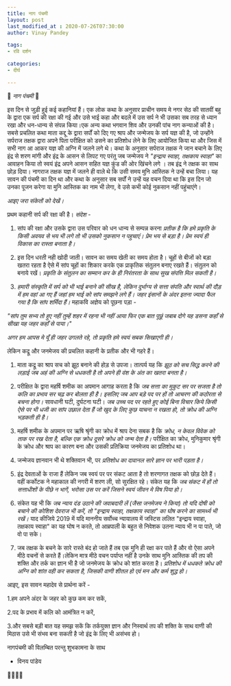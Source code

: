 ```yaml
---
title: नाग पंचमी
layout: post
last_modified_at : 2020-07-26T07:30:00
author: Vinay Pandey

tags:
- रवि दर्शन

categories:
- दीर्घ

---
```


🙏 *नाग पंचमी* 🙏

इस दिन से जुड़ी हुई कई कहानियां हैं। एक लोक कथा के अनुसार प्राचीन समय मे नगर सेठ की सातवीं बहु के द्वारा एक सर्प की रक्षा की गई और उसे भाई कहा और बदले में उस सर्प ने भी  उसका सब तरह से ध्यान रखा और धन-धान्य से संपन्न किया।एक अन्य कथा भगवान शिव और उनकी पांच नाग कन्याओं की है। सबसे प्रचलित कथा माता कद्दू के द्वारा सर्पों को दिए गए श्राप और  जन्मेजय के सर्प यज्ञ की है, जो उन्होंने सर्पराज तक्षक द्वारा अपने पिता परीक्षित को डसने का प्रतिशोध लेने के लिए आयोजित किया था और जिस में सभी नाग आ आकर यज्ञ की अग्नि में जलने लगे थे। कथा के अनुसार सर्पराज तक्षक ने जान बचाने के लिए इंद्र से शरण मांगी और इंद्र के आसन से लिपट गए परंतु जब जन्मेजय  ने _"इन्द्राय स्वाहा, तक्षकाय स्वाहा"_ का आवाहन किया तो स्वयं इंद्र अपने आसन सहित यज्ञ कुंड की ओर खिंचने लगे । तब इंद्र ने तक्षक का साथ छोड़ दिया। नागराज तक्षक यज्ञ में जलने ही वाले थे कि उसी समय मुनि आस्तिक ने उन्हें बचा लिया। यह सावन की पंचमी का दिन था और कथा के अनुसार सब सर्पों ने उन्हें यह वचन दिया था कि इस दिन जो उनका पूजन करेगा या मुनि आस्तिक का नाम भी लेगा, वे उसे कभी कोई नुकसान नहीं पहुंचाएंगे।

*आइए जरा संकेतों को देखें।*

प्रथम कहानी सर्प की रक्षा की है।
*संदेश -*
1.  सांप की रक्षा और उसके द्वारा उस परिवार को धन धान्य से सम्पन्न करना *प्रतीक है कि हमे प्रकृति के किसी अवयव से भय भी लगे तो भी उसको नुकसान न पहुचाएं। प्रेम भय से बड़ा है। प्रेम स्वयं ही विकास का रास्ता बनाता है।*
 
2. इस दिन धरती नही खोदी जाती। सावन का समय खेती का समय होता है। चूहों से बीजों को बड़ा खतरा रहता है ऐसे में सांप चूहों का शिकार करके एक प्राकृतिक संतुलन बनाए रखते हैं। संतुलन को बनाये रखें। *प्रकृति के संतुलन का सम्मान कर के ही निरंतरता के साथ सुख संपत्ति मिल सकती है।*

3. *हमारी संस्कृति में सर्प को भी भाई बनाने की सीख है, लेकिन दुर्भाग्य से सत्ता संपति और स्वार्थ की दौड़ में हम वहां आ गए हैं जहां हम भाई को सांप समझने लगे हैं। जहर इंसानों के अंदर इतना ज्यादा फैल गया है कि सांप शर्मिंदा हैं।* 
महाकवि अज्ञेय को पूछना पड़ा -
  
_"सांप_
_तुम सभ्य तो हुए नहीं_
_तुम्हें शहर में रहना भी नहीं आया_
_फिर एक बात पूछूं_
_जबाब दोगे_
_यह डसना कहाँ से सीखा_
_यह जहर कहाँ से पाया।"_

*अगर हम आपस मे यूँ ही जहर उगलते रहे, तो प्रकृति हमे स्वयं सबक सिखाएगी ही।*

लेकिन कद्रू और जनमेजय की प्रचलित कहानी के प्रतीक और भी गहरे हैं। 

1. माता कद्रू का श्राप सच को झूठ बनाने की होड़ से उपजा।  तात्पर्य यह कि *झूठ को सच सिद्ध करने की लड़ाई जब अहं की अग्नि से धधकती है तो अपने ही वंश के अंत का खतरा बनता है।*

2. परीक्षित के द्वारा महर्षि शमीक का अपमान आगाह करता है कि *जब सत्ता का मुकुट सर पर सजता है तो कलि का प्रभाव सर चढ़ कर बोलता ही है। इसलिए जब आप बड़े पद पर हों तो आचरण की  कठोरता से बचना होगा।* सावधानी घटी, दुर्घटना घटी। *जब उच्च पद पर रहते हुए कोई बिना विचार किये किसी ऐसे पर भी धजी का सांप उछाल देता हैं जो खुद के लिए कुछ याचना न रखता हो, तो क्रोध की अग्नि भड़कती ही है।*

3. महर्षि शमीक के अपमान पर ऋषि श्रृंगी का क्रोध में श्राप देना सबक है कि *क्रोध, न केवल विवेक को ताक पर रख देता है, बल्कि एक क्रोध दूसरे क्रोध को जन्म देता है।* परीक्षित का क्रोध, मुनिकुमार श्रृंगी के क्रोध और श्राप का कारण बना और उसकी प्रतिक्रिया जनमेजय का प्रतिशोध था। 

4. जन्मेजय ज्ञानवान भी थे शक्तिवान भी, पर *प्रतिशोध का दावानल सारे ज्ञान पर भारी पड़ता है।* 

5. इंद्र देवताओं के राजा हैं लेकिन जब स्वयं पर पर संकट आता है तो शरणागत तक्षक को छोड़ देते हैं। वहीं कर्कोटक ने महाकाल की नगरी में शरण ली, सो सुरक्षित रहे। संकेत यह कि *जब संकट में हों तो सत्ताधीशों के पीछे न भागें, भरोसा उस पर करें जिसने स्वयं जीवन मे विष पिया हो।*

6. संकेत यह भी कि *जब न्याय दंड उठाने की जवाबदारी लें (जैसा जनमेजय ने किया) तो यदि दोषी को बचाने की कोशिश देवराज भी करें, तो "इन्द्राय स्वाहा, तक्षकाय स्वाहा" का घोष करने का सामर्थ्य भी रखें।* याद कीजिये 2019 में यदि माननीय सर्वोच्च न्यायालय में जस्टिस ललित "इन्द्राय स्वाहा, तक्षकाय स्वाहा" का यह घोष न करते, तो आम्रपाली के बहुत से निवेशक उतना न्याय भी न पा पाते, जो वो पा सके। 

7. जब तक्षक के बचने के सारे रास्ते बंद हो जाते हैं तब एक मुनि ही रक्षा कर पाते हैं और वो ऐसा अपने मीठे वचनों से करते हैं।लेकिन मात्र मीठे वचन  पर्याप्त नहीं है उनके साथ मुनि आस्तिक की तप की शक्ति और तर्क का ज्ञान भी है जो जनमेजय के क्रोध को शांत करता है। *प्रतिशोध में धधकते क्रोध की अग्नि को शांत वही कर सकता है, जिसकी वाणी शीतल हो एवं मन और कर्म शुद्ध हो।*

 आइए, इस सावन महादेव से प्रार्थना करें  -

1.हम अपने अंदर के जहर को कुछ कम कर सकें,

2.पद के प्रभाव में कलि को आमंत्रित न करें,

3.और सबसे बड़ी बात यह समझ सकें कि तर्कयुक्त ज्ञान और निस्वार्थ तप की शक्ति के साथ वाणी की मिठास उसे भी संभव बना सकती है जो इंद्र के लिए भी असंभव हो।

नागपंचमी की विलम्बित परन्तु शुभकामना के साथ 

- विनय पांडेय

🙏🌷🌷🙏
